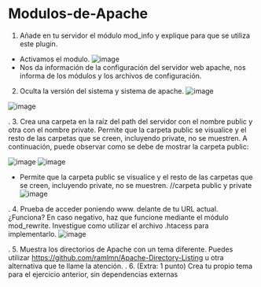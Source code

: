 # Modulos-de-Apache
1. Añade en tu servidor el módulo mod_info y explique para que se utiliza este plugin.
- Activamos el modulo.
![image](https://user-images.githubusercontent.com/113515284/199776245-f848328f-2dee-479c-ad24-7b482dd35162.png)
- Nos da información de la configuración del servidor web apache, nos informa de los módulos y los archivos de configuración.

2. Oculta la versión del sistema y sistema de apache.
![image](https://user-images.githubusercontent.com/113515284/199819549-95b9e862-a73c-47a6-b580-a0da822da4e2.png)

![image](https://user-images.githubusercontent.com/113515284/199819448-f4b804f7-7e01-4101-92ee-bb8c89a3983d.png)


.
3. Crea una carpeta en la raíz del path del servidor con el nombre public y otra con el
nombre private.
Permite que la carpeta public se visualice y el resto de las carpetas
que se creen, incluyendo private, no se muestren.
A continuación, puede observar
como se debe de mostrar la carpeta public:

![image](https://user-images.githubusercontent.com/113515284/200662340-b27de8a3-1ae1-42b8-9448-7f1a10cd1f8b.png)
![image](https://user-images.githubusercontent.com/113515284/200662657-3a5f34f6-0829-4f6a-ae95-09bce47d56b3.png)

- Permite que la carpeta public se visualice y el resto de las carpetas
que se creen, incluyendo private, no se muestren.
//carpeta public y private
![image](https://user-images.githubusercontent.com/113515284/200665239-5c9dd931-09eb-45d8-9938-8a52f887eb64.png)


.
4. Prueba de acceder poniendo www. delante de tu URL actual. ¿Funciona? En caso
negativo, haz que funcione mediante el módulo mod_rewrite. Investigue como utilizar
el archivo .htacess para implementarlo.
![image](https://user-images.githubusercontent.com/113515284/200665025-deb4fb31-5c67-4ae0-b061-19d87d08322d.png)

.
5. Muestra los directorios de Apache con un tema diferente. Puedes utilizar
https://github.com/ramlmn/Apache-Directory-Listing u otra alternativa que te llame la
atención.
.
6. (Extra: 1 punto) Crea tu propio tema para el ejercicio anterior, sin dependencias
externas
